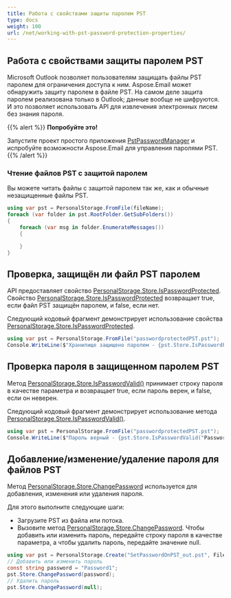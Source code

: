 ```yaml
---
title: Работа с свойствами защиты паролем PST
type: docs
weight: 100
url: /net/working-with-pst-password-protection-properties/
---
```


## **Работа с свойствами защиты паролем PST**

Microsoft Outlook позволяет пользователям защищать файлы PST паролем для ограничения доступа к ним. Aspose.Email может обнаружить защиту паролем в файле PST. На самом деле защита паролем реализована только в Outlook; данные вообще не шифруются. И это позволяет использовать API для извлечения электронных писем без знания пароля.

{{% alert %}}
**Попробуйте это!**

Запустите проект простого приложения [PstPasswordManager](https://github.com/aspose-email/Aspose.Email-for-.NET/tree/master/Sample%20Apps/PstPasswordManager/PstPasswordManager) и испробуйте возможности Aspose.Email для управления паролями PST.
{{% /alert %}}

### **Чтение файлов PST с защитой паролем**

Вы можете читать файлы с защитой паролем так же, как и обычные незащищенные файлы PST.

```csharp
using var pst = PersonalStorage.FromFile(fileName);
foreach (var folder in pst.RootFolder.GetSubFolders())
{
    foreach (var msg in folder.EnumerateMessages())
    {

    }
}
```

## **Проверка, защищён ли файл PST паролем**

API предоставляет свойство [PersonalStorage.Store.IsPasswordProtected](https://reference.aspose.com/email/net/aspose.email.storage.pst/messagestore/ispasswordprotected/). Свойство [PersonalStorage.Store.IsPasswordProtected](https://reference.aspose.com/email/net/aspose.email.storage.pst/messagestore/ispasswordprotected/) возвращает true, если файл PST защищён паролем, и false, если нет.

Следующий кодовый фрагмент демонстрирует использование свойства [PersonalStorage.Store.IsPasswordProtected](https://reference.aspose.com/email/net/aspose.email.storage.pst/messagestore/ispasswordprotected/).

```csharp
using var pst = PersonalStorage.FromFile("passwordprotectedPST.pst");
Console.WriteLine($"Хранилище защищено паролем - {pst.Store.IsPasswordProtected}");
```

## **Проверка пароля в защищенном паролем PST**

Метод [PersonalStorage.Store.IsPasswordValid()](https://reference.aspose.com/email/net/aspose.email.storage.pst/messagestore/ispasswordvalid/#ispasswordvalid) принимает строку пароля в качестве параметра и возвращает true, если пароль верен, и false, если он неверен.

Следующий кодовый фрагмент демонстрирует использование метода [PersonalStorage.Store.IsPasswordValid()](https://reference.aspose.com/email/net/aspose.email.storage.pst/messagestore/ispasswordvalid/#ispasswordvalid).

```csharp
using var pst = PersonalStorage.FromFile("passwordprotectedPST.pst");
Console.WriteLine($"Пароль верный - {pst.Store.IsPasswordValid("Password1")}");
```

## **Добавление/изменение/удаление пароля для файлов PST**

Метод [PersonalStorage.Store.ChangePassword](https://reference.aspose.com/email/net/aspose.email.storage.pst/messagestore/changepassword/) используется для добавления, изменения или удаления пароля.

Для этого выполните следующие шаги:

- Загрузите PST из файла или потока.
- Вызовите метод [PersonalStorage.Store.ChangePassword](https://reference.aspose.com/email/net/aspose.email.storage.pst/messagestore/changepassword/). Чтобы добавить или изменить пароль, передайте строку пароля в качестве параметра, а чтобы удалить пароль, передайте значение null.

```csharp
using var pst = PersonalStorage.Create("SetPasswordOnPST_out.pst", FileFormatVersion.Unicode);
// Добавить или изменить пароль
const string password = "Password1";
pst.Store.ChangePassword(password);
// Удалить пароль
pst.Store.ChangePassword(null);
```